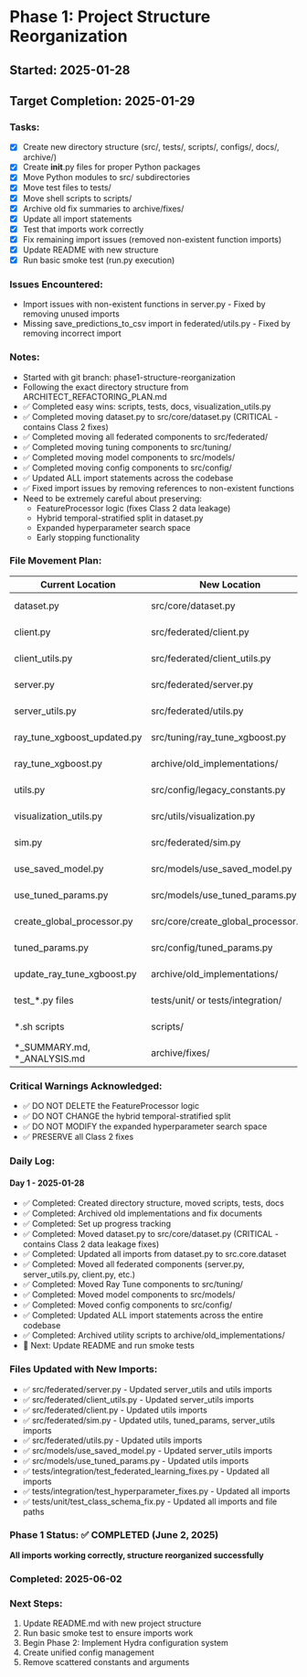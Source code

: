 # Phase 1: Project Structure Reorganization

## Started: 2025-01-28
## Target Completion: 2025-01-29

### Tasks:
- [x] Create new directory structure (src/, tests/, scripts/, configs/, docs/, archive/)
- [x] Create __init__.py files for proper Python packages
- [x] Move Python modules to src/ subdirectories
- [x] Move test files to tests/
- [x] Move shell scripts to scripts/
- [x] Archive old fix summaries to archive/fixes/
- [x] Update all import statements
- [x] Test that imports work correctly
- [x] Fix remaining import issues (removed non-existent function imports)
- [x] Update README with new structure
- [x] Run basic smoke test (run.py execution)

### Issues Encountered:
- Import issues with non-existent functions in server.py - Fixed by removing unused imports
- Missing save_predictions_to_csv import in federated/utils.py - Fixed by removing incorrect import

### Notes:
- Started with git branch: phase1-structure-reorganization
- Following the exact directory structure from ARCHITECT_REFACTORING_PLAN.md
- ✅ Completed easy wins: scripts, tests, docs, visualization_utils.py
- ✅ Completed moving dataset.py to src/core/dataset.py (CRITICAL - contains Class 2 fixes)
- ✅ Completed moving all federated components to src/federated/
- ✅ Completed moving tuning components to src/tuning/
- ✅ Completed moving model components to src/models/
- ✅ Completed moving config components to src/config/
- ✅ Updated ALL import statements across the codebase
- ✅ Fixed import issues by removing references to non-existent functions
- Need to be extremely careful about preserving:
  - FeatureProcessor logic (fixes Class 2 data leakage)
  - Hybrid temporal-stratified split in dataset.py
  - Expanded hyperparameter search space
  - Early stopping functionality

### File Movement Plan:
| Current Location | New Location | Status |
|-----------------|--------------|---------|
| dataset.py | src/core/dataset.py | ✅ Done |
| client.py | src/federated/client.py | ✅ Done |
| client_utils.py | src/federated/client_utils.py | ✅ Done |
| server.py | src/federated/server.py | ✅ Done |
| server_utils.py | src/federated/utils.py | ✅ Done |
| ray_tune_xgboost_updated.py | src/tuning/ray_tune_xgboost.py | ✅ Done |
| ray_tune_xgboost.py | archive/old_implementations/ | ✅ Done |
| utils.py | src/config/legacy_constants.py | ✅ Done |
| visualization_utils.py | src/utils/visualization.py | ✅ Done |
| sim.py | src/federated/sim.py | ✅ Done |
| use_saved_model.py | src/models/use_saved_model.py | ✅ Done |
| use_tuned_params.py | src/models/use_tuned_params.py | ✅ Done |
| create_global_processor.py | src/core/create_global_processor.py | ✅ Done |
| tuned_params.py | src/config/tuned_params.py | ✅ Done |
| update_ray_tune_xgboost.py | archive/old_implementations/ | ✅ Done |
| test_*.py files | tests/unit/ or tests/integration/ | ✅ Done |
| *.sh scripts | scripts/ | ✅ Done |
| *_SUMMARY.md, *_ANALYSIS.md | archive/fixes/ | ✅ Done |

### Critical Warnings Acknowledged:
- ✅ DO NOT DELETE the FeatureProcessor logic
- ✅ DO NOT CHANGE the hybrid temporal-stratified split
- ✅ DO NOT MODIFY the expanded hyperparameter search space
- ✅ PRESERVE all Class 2 fixes

### Daily Log:
#### Day 1 - 2025-01-28
- ✅ Completed: Created directory structure, moved scripts, tests, docs
- ✅ Completed: Archived old implementations and fix documents  
- ✅ Completed: Set up progress tracking
- ✅ Completed: Moved dataset.py to src/core/dataset.py (CRITICAL - contains Class 2 data leakage fixes)
- ✅ Completed: Updated all imports from dataset.py to src.core.dataset
- ✅ Completed: Moved all federated components (server.py, server_utils.py, client.py, etc.)
- ✅ Completed: Moved Ray Tune components to src/tuning/
- ✅ Completed: Moved model components to src/models/
- ✅ Completed: Moved config components to src/config/
- ✅ Completed: Updated ALL import statements across the entire codebase
- ✅ Completed: Archived utility scripts to archive/old_implementations/
- 🔄 Next: Update README and run smoke tests

### Files Updated with New Imports:
- ✅ src/federated/server.py - Updated server_utils and utils imports
- ✅ src/federated/client_utils.py - Updated server_utils imports
- ✅ src/federated/client.py - Updated utils imports
- ✅ src/federated/sim.py - Updated utils, tuned_params, server_utils imports
- ✅ src/federated/utils.py - Updated utils imports
- ✅ src/models/use_saved_model.py - Updated server_utils imports
- ✅ src/models/use_tuned_params.py - Updated utils imports
- ✅ tests/integration/test_federated_learning_fixes.py - Updated all imports
- ✅ tests/integration/test_hyperparameter_fixes.py - Updated all imports
- ✅ tests/unit/test_class_schema_fix.py - Updated all imports and file paths

### Phase 1 Status: ✅ COMPLETED (June 2, 2025)
**All imports working correctly, structure reorganized successfully**

### Completed: 2025-06-02

### Next Steps:
1. Update README.md with new project structure
2. Run basic smoke test to ensure imports work
3. Begin Phase 2: Implement Hydra configuration system
4. Create unified config management
5. Remove scattered constants and arguments 